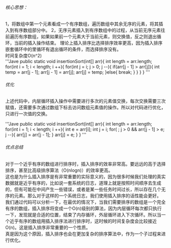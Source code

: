 ###### 核心思想：
1，将数组中第一个元素看成一个有序数组，遍历数组中其余无序的元素，将其插入到有序数组部分中。
2，无序元素插入到有序数组中的过程，从当前无序元素往前遍历有序数组，如果如果前一个元素大于当前元素，则交换值，反之则退出循环，当前的插入操作结束。
理论上插入排序比选择排序效率更高，因为插入排序嵌套循环中的里循环有退出循环的条件，而选择排序没有。
<br>
时间复杂度O(n^2)
<br>
'''Jave
	public static void insertionSort(int[] arr){
		int length = arr.length;
		for(int i = 1; i < length; i ++){
			for(int j = i; j > 0; j --){
				if(arr[j - 1] > arr[j]){
					int temp = arr[j - 1];
					arr[j - 1] = arr[j];
					arr[j] = temp;
				}else{
					break;
				}
			}
		}
	}
'''

###### 优化
上述代码中，内层循环插入操作中需要进行多次的元素值交换，每次交换需要三次赋值，还需要多次通过数组下标去访问数组元素值的操作。所以对代码进行优化，只进行一次值的交换。

'''Jave
	public static void insertionSort(int[] arr){
		int length = arr.length;
		for(int i = 1; i < length; i ++){
			int e = arr[i];
			int j = i;
			for( ; j > 0 && arr[j - 1] > e; j --){
				arr[j] = arr[j - 1];
			}
			arr[j] = e;
		}
	}
'''

###### 优点总结
对于一个近乎有序的数组进行排序时，插入排序的效率非常高。要远远的高于选择排序，甚至比高级排序算法（O(nlogn)）的效率更高。
<br>
这也是为什么插入排序是有非常重要的实际意义的，因为很多时候我们处理的真实数据就是近乎有序的，比如说一套系统的日志，道理上就是按照时间顺序去生成的，但有可能在中间产生一些错误，或者是某一些任务时间过长，所以存在几个无序的元素。那么对于这样的一个系统日志，我们使用插入排序的话性能会更好。
<br>
我们通过代码可以分析一下，在最优的情况下，当我们需要排序的数组是一个完全有序的数组，插入排序将变成一个O(n)级别的算法，因为内层循环每次都只执行一下，发现就是合适的位置，结束了内存循环，外层循环进入下次循环。所以当一个近乎有序的数组用插入排序法进行排序时，这时候的时间复杂度会比较接近O(n)。这是插入排序非常重要的一个性质。
<br>
真是因为这个原因，插入排序也会在更加复杂的排序算法中，作为一个子过程来进行优化。
